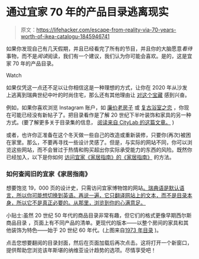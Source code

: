 # 通过宜家 70 年的产品目录逃离现实

> 原文：<https://lifehacker.com/escape-from-reality-via-70-years-worth-of-ikea-catalogu-1845946741>

如果你发现自己有几天假期，并且已经看完了所有的节目，并且你的大脑愿意*看待*事物，而不是*阅读*阅读，我们有一个建议，我们认为你可能会喜欢。是的，这是宜家 70 年的产品目录。

Watch

如果仅凭这一点还不足以让你相信这是一种理想的方式，让你在 2020 年从沙发上逃离到瑞典世纪中叶的时尚住宅，那么还有其他理由让 [对这个宝藏](https://www.bloomberg.com/news/articles/2020-08-25/it-s-time-to-browse-every-ikea-catalog-since-1951) 感到兴奋。

例如，如果你喜欢浏览 Instagram 账户，如 [廉价老房子](https://www.instagram.com/cheapoldhouses/?hl=en) 或 [复古浴室之恋](https://www.instagram.com/vintagebathroomlove/?hl=en) ，你现在可能已经没有新帖子了。把目录看作是了解 20 世纪下半叶装饰和家具的另一种方式。(要了解更多关于目录集的信息， [阅读来自 CityLab 的这篇文章。](https://www.bloomberg.com/news/articles/2020-08-25/it-s-time-to-browse-every-ikea-catalog-since-1951) )

或者，也许你正准备在这个冬天做一些自己的改造或重新装修，只要你(再次)被困在家里。那么，不要再寻找一些设计灵感了。但是，与实际的网站不同，你可以浏览这些网站，而不会冒过于热情和购买超出你实际承受能力的东西的风险。既然你已经加入，以下是你如何 [访问宜家《家居指南》的《家居指南》](https://ikeamuseum.com/sv/ikea-kataloger/) 的方法。

### 如何查阅旧的宜家《家居指南》

想要饱览 19，000 页的设计史，只需访问宜家博物馆的网站[。瑞典语是默认语言，所以你可能想切换到英语。再说一遍，它只翻译网站上的文本，而不是目录本身，所以它不是真正必要的。从那里，浏览到你的心满意足。](https://ikeamuseum.com/sv/ikea-kataloger/)

小贴士:虽然 20 世纪 50 年代的商品目录非常有趣，但它们的格式更像早期西尔斯商品目录 ，页面上有不同产品的清单。更现代的版本——以整个房间的家具和其他装饰为特色——始于 20 世纪 60 年代。(上图来自[1973 年目录](https://ikeamuseum.com/sv/ikea-kataloger/?id=1973) )。

点击您想要翻阅的目录封面，然后在页面加载后再次点击。这将打开一个新窗口，提供帮助您浏览该年斯堪的纳维亚设计趋势的选项。尽情享受吧！